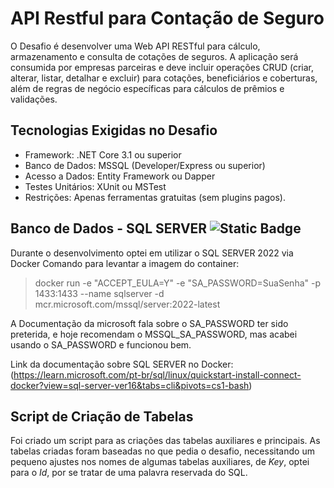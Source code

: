 # API Restful para Contação de Seguro
O Desafio é desenvolver uma Web API RESTful para cálculo, armazenamento e consulta de cotações de seguros. A aplicação será consumida por empresas parceiras e deve incluir operações CRUD (criar, alterar, listar, detalhar e excluir) para cotações, beneficiários e coberturas, além de regras de negócio específicas para cálculos de prêmios e validações.

## Tecnologias Exigidas no Desafio
- Framework: .NET Core 3.1 ou superior
- Banco de Dados: MSSQL (Developer/Express ou superior)
- Acesso a Dados: Entity Framework ou Dapper
- Testes Unitários: XUnit ou MSTest
- Restrições: Apenas ferramentas gratuitas (sem plugins pagos).
  
## Banco de Dados - SQL SERVER ![Static Badge](https://img.shields.io/badge/Docker-blue?logo=Docker)
Durante o desenvolvimento optei em utilizar o SQL SERVER 2022 via Docker
Comando para levantar a imagem do container:

> docker run -e "ACCEPT_EULA=Y" -e "SA_PASSWORD=SuaSenha" -p 1433:1433 --name sqlserver -d mcr.microsoft.com/mssql/server:2022-latest

A Documentação da microsoft fala sobre o SA_PASSWORD ter sido preterida, e hoje recomendam o MSSQL_SA_PASSWORD, mas acabei usando o SA_PASSWORD 
e funcionou bem.

Link da documentação sobre SQL SERVER no Docker:  (https://learn.microsoft.com/pt-br/sql/linux/quickstart-install-connect-docker?view=sql-server-ver16&tabs=cli&pivots=cs1-bash)
## Script de Criação de Tabelas
Foi criado um script para as criações das tabelas auxiliares e principais. 
As tabelas criadas foram baseadas no que pedia o desafio, necessitando um pequeno ajustes nos nomes de algumas tabelas auxiliares, de *Key*, optei para o *Id*, por se tratar de uma palavra reservada do SQL.
